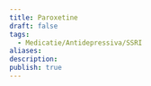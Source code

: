 ```yaml
---
title: Paroxetine
draft: false
tags:
  - Medicatie/Antidepressiva/SSRI
aliases: 
description: 
publish: true
---
```

